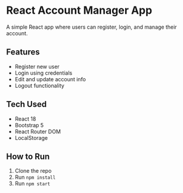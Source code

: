 # React Account Manager App

A simple React app where users can register, login, and manage their account.

## Features
- Register new user
- Login using credentials
- Edit and update account info
- Logout functionality

## Tech Used
- React 18
- Bootstrap 5
- React Router DOM
- LocalStorage

## How to Run
1. Clone the repo
2. Run `npm install`
3. Run `npm start`
